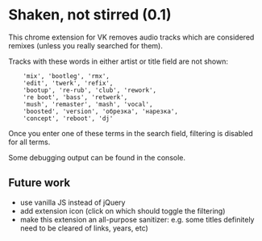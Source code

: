 # Shaken, not stirred (0.1)

This chrome extension for VK removes audio tracks which are considered remixes (unless you really searched for them).

Tracks with these words in either artist or title field are not shown:
```
	'mix', 'bootleg', 'rmx',
    'edit', 'twerk', 'refix',
    'bootup', 're-rub', 'club', 'rework',
    're boot', 'bass', 'retwerk',
	'mush', 'remaster', 'mash', 'vocal',
	'boosted', 'version', 'обрезка', 'нарезка',
	'concept', 'reboot', 'dj'
```

Once you enter one of these terms in the search field, filtering is disabled for all terms.

Some debugging output can be found in the console.

## Future work

- use vanilla JS instead of jQuery
- add extension icon (click on which should toggle the filtering)
- make this extension an all-purpose sanitizer: e.g. some titles definitely need to be cleared of links, years, etc)
